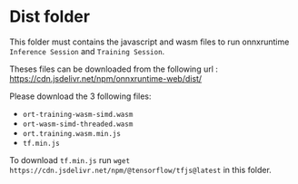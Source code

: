 # Dist folder

This folder must contains the javascript and wasm files to run onnxruntime `Inference Session` and `Training Session`.

Theses files can be downloaded from the following url : https://cdn.jsdelivr.net/npm/onnxruntime-web/dist/

Please download the 3 following files:

- `ort-training-wasm-simd.wasm`
- `ort-wasm-simd-threaded.wasm`
- `ort.training.wasm.min.js`
- `tf.min.js`

To download `tf.min.js` run `wget https://cdn.jsdelivr.net/npm/@tensorflow/tfjs@latest` in this folder.
